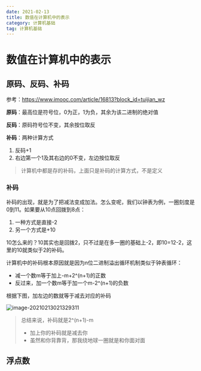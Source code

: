 ```yaml
---
date: 2021-02-13
title: 数值在计算机中的表示
category: 计算机基础
tag: 计算机基础
---
```


# 数值在计算机中的表示

## 原码、反码、补码

参考：https://www.imooc.com/article/16813?block_id=tuijian_wz

**原码**：最高位是符号位，0为正，1为负，其余为该二进制的绝对值

**反码**：原码符号位不变，其余按位取反

**补码**：两种计算方式

1. 反码+1
2. 右边第一个1及其右边的0不变，左边按位取反

> 计算机中都是存的补码，上面只是补码的计算方式，不是定义

### 补码

补码的出现，就是为了把减法变成加法。怎么变呢，我们以钟表为例，一圈刻度是0到11。如果要从10点回拨到8点：

1. 一种方式是直接-2
2. 另一个方式是+10

10怎么来的？10其实也是回拨2，只不过是在多一圈的基础上-2，即10=12-2，这里的10就类似于2的补码。

计算机中的补码根本原因就是因为n位二进制溢出循环机制类似于钟表循环：

- 减一个数m等于加上-m+2^(n+1)的正数
- 反过来，加一个数m等于加一个m-2^(n+1)的负数

根据下图，加左边的数就等于减去对应的补码

![image-20210213021329311](https://gitee.com/sharonlee/images/raw/master/image-20210213021329311.png)

> 总结来说，补码就是2^(n+1)-m
>
> - 加上你的补码就是减去你
> - 虽然和你背靠背，那我绕地球一圈就是和你面对面

## 浮点数